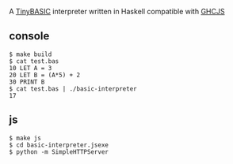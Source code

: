 A [TinyBASIC](https://en.wikipedia.org/wiki/Tiny_BASIC) interpreter written in Haskell compatible with [GHCJS](https://github.com/ghcjs/ghcjs)

## console

```
$ make build
$ cat test.bas
10 LET A = 3
20 LET B = (A*5) + 2
30 PRINT B
$ cat test.bas | ./basic-interpreter
17
```

## js

```
$ make js
$ cd basic-interpreter.jsexe
$ python -m SimpleHTTPServer
```
